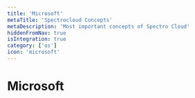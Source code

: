 ```yaml
---
title: 'Microsoft'
metaTitle: 'Spectrocloud Concepts'
metaDescription: 'Most important concepts of Spectro Cloud'
hiddenFromNav: true
isIntegration: true
category: ['os']
icon: 'microsoft'
---
```


# Microsoft
